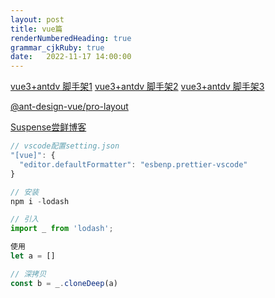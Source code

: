 ```yaml
---
layout: post
title: vue篇
renderNumberedHeading: true
grammar_cjkRuby: true
date:   2022-11-17 14:00:00
---
```

[vue3+antdv 脚手架1](https://github.com/bailihuiyue/ant-design-pro-vue3)
[vue3+antdv 脚手架2](https://github.com/buqiyuan/vue3-antd-admin.git)
[vue3+antdv 脚手架3](https://github1s.com/un-pany/v3-admin-vite/blob/HEAD/package.json#L36)

[@ant-design-vue/pro-layout](https://github.com/sendya/preview-pro)

[Suspense尝鲜博客](https://blog.csdn.net/CuiCui_web/article/details/110931547)

``` javascript
// vscode配置setting.json
"[vue]": {
  "editor.defaultFormatter": "esbenp.prettier-vscode"
}
```

``` javascript
// 安装
npm i -lodash

// 引入
import _ from 'lodash';

使用
let a = []

// 深拷贝
const b = _.cloneDeep(a)
```